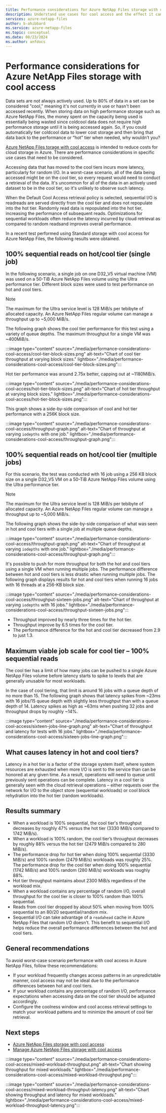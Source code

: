 ```yaml
---
title: Performance considerations for Azure NetApp Files storage with cool access
description: Understand use cases for cool access and the effect it can have on performance. 
services: azure-netapp-files
author: b-ahibbard
ms.service: azure-netapp-files
ms.topic: conceptual
ms.date: 08/23/2024
ms.author: anfdocs
---
```

# Performance considerations for Azure NetApp Files storage with cool access

Data sets are not always actively used. Up to 80% of data in a set can be considered "cool," meaning it's not currently in use or hasn't been accessed recently. When storing data on high performance storage such as Azure NetApp Files, the money spent on the capacity being used is essentially being wasted since coldcool data does not require high performance storage until it is being accessed again. So, if you could automatically tier coldcool data to lower cost storage and then bring that data back to the performance or “hot” tier when needed, why wouldn’t you?

[Azure NetApp Files torage with cool access](cool-access-introduction.md) is intended to reduce costs for cloud storage in Azure. There are performance considerations in specific use cases that need to be considered.

Accessing data that has moved to the cool tiers incurs more latency, particularly for random I/O. In a worst-case scenario, all of the data being accessed might be on the cool tier, so every request would need to conduct a retrieval of the data. It's uncommon for all of the data in an actively used dataset to be in the cool tier, so it's unlikely to observe such latency. 

When the Default Cool Access retrieval policy is selected, sequential I/O is readreads are served directly from the cool tier and does not repopulate into the hot tier.  Randomly read data is repopulated into the hot tier, increasing the performance of subsequent reads. Optimizations for sequential workloads often reduce the latency incurred by cloud retrieval as compared to random readsand improves overall performance.  

In a recent test performed using Standard storage with cool access for Azure NetApp Files, the following results were obtained.

## 100% sequential reads on hot/cool tier (single job)

In the following scenario, a single job on one D32_V5 virtual machine (VM) was used on a 50-TiB Azure NetApp Files volume using the Ultra performance tier. Different block sizes were used to test performance on hot and cool tiers.

>[!NOTE]
>The maximum for the Ultra service level is 128 MiB/s per tebibyte of allocated capacity. An Azure NetApp Files regular volume can manage a throughput up to ~5,000 MiB/s.

The following graph shows the cool tier performance for this test using a variety of queue depths. The maximum throughput for a single VM was ~400MiB/s.

:::image type="content" source="./media/performance-considerations-cool-access/cool-tier-block-sizes.png" alt-text="Chart of cool tier throughput at varying block sizes." lightbox="./media/performance-considerations-cool-access/cool-tier-block-sizes.png":::

Hot tier performance was around 2.75x better, capping out at ~1180MiB/s.

:::image type="content" source="./media/performance-considerations-cool-access/hot-tier-block-sizes.png" alt-text="Chart of hot tier throughput at varying block sizes." lightbox="./media/performance-considerations-cool-access/hot-tier-block-sizes.png":::

This graph shows a side-by-side comparison of cool and hot tier performance with a 256K block size.

:::image type="content" source="./media/performance-considerations-cool-access/throughput-graph.png" alt-text="Chart of throughput at varying `iodepths` with one job." lightbox="./media/performance-considerations-cool-access/throughput-graph.png":::

## 100% sequential reads on hot/cool tier (multiple jobs)

For this scenario, the test was conducted with 16 job using a 256 KB block size on a single D32_V5 VM on a 50-TiB Azure NetApp Files volume using the Ultra performance tier. 

>[!NOTE]
>The maximum for the Ultra service level is 128 MiB/s per tebibyte of allocated capacity. An Azure NetApp Files regular volume can manage a throughput up to ~5,000 MiB/s.

The following graph shows the side-by-side comparison of what was seen in hot and cool tiers with a single job at multiple queue depths.

:::image type="content" source="./media/performance-considerations-cool-access/throughput-graph.png" alt-text="Chart of throughput at varying `iodepths` with one job." lightbox="./media/performance-considerations-cool-access/throughput-graph.png":::



It's possible to push for more throughput for both the hot and cool tiers using a single VM when running multiple jobs. The performance difference between hot and cool tiers is less drastic when running multiple jobs. The following graph displays results for hot and cool tiers when running 16 jobs with 16 threads at a 256-KB block size. 

:::image type="content" source="./media/performance-considerations-cool-access/throughput-sixteen-jobs.png" alt-text="Chart of throughput at varying `iodepths` with 16 jobs." lightbox="./media/performance-considerations-cool-access/throughput-sixteen-jobs.png":::

- Throughput improved by nearly three times for the hot tier.
- Throughput improve by 6.5 times for the cool tier.
- The performance difference for the hot and cool tier decreased from 2.9 to just 1.3. <!-- x what? -->

## Maximum viable job scale for cool tier – 100% sequential reads
The cool tier has a limit of how many jobs can be pushed to a single Azure NetApp Files volume before latency starts to spike to levels that are generally unusable for most workloads.

In the case of cool tiering, that limit is around 16 jobs with a queue depth of no more than 15. The following graph shows that latency spikes from ~23ms with 16 jobs/15 queue depth with slightly less throughput than with a queue depth of 14. Latency spikes as high as ~63ms when pushing 32 jobs and throughput drops by roughly ~14%.

:::image type="content" source="./media/performance-considerations-cool-access/sixteen-jobs-line-graph.png" alt-text="Chart of throughput and latency for tests with 16 jobs." lightbox="./media/performance-considerations-cool-access/sixteen-jobs-line-graph.png":::

## What causes latency in hot and cool tiers?
Latency in a hot tier is a factor of the storage system itself, where system resources are exhausted when more I/O is sent to the service than can be honored at any given time. As a result, operations will need to queue until previously sent operations can be complete.
Latency in a cool tier is generally seen with the cloud retrieval operations – either requests over the network for I/O to the object store (sequential workloads) or cool block rehydration into the hot tier (random workloads).


## Results summary

- When a workload is 100% sequential, the cool tier's throughput decreases by roughly 47% versus the hot tier (3330 MiB/s compared to 1742 MiB/s).
- When a workload is 100% random, the cool tier’s throughput decreases by roughly 88% versus the hot tier (2479 MiB/s compared to 280 MiB/s).
- The performance drop for hot tier when doing 100% sequential (3330 MiB/s) and 100% random (2479 MiB/s) workloads was roughly 25%. The performance drop for the cool tier when doing 100% sequential (1742 MiB/s) and 100% random (280 MiB/s) workloads was roughly 88%.
- Hot tier throughput maintains about 2300 MiB/s regardless of the workload mix.
- When a workload contains any percentage of random I/O, overall throughput for the cool tier is closer to 100% random than 100% sequential.
- Reads from cool tier dropped by about 50% when moving from 100% sequential to an 80/20 sequential/random mix.
- Sequential I/O can take advantage of a `readahead` cache in Azure NetApp Files that random I/O doesn't. This benefit to sequential I/O helps reduce the overall performance differences between the hot and cool tiers.

## General recommendations
To avoid worst-case scenario performance with cool access in Azure NetApp Files, follow these recommendations:

- If your workload frequently changes access patterns in an unpredictable manner, cool access may not be ideal due to the performance differences between hot and cool tiers.
- If your workload contains any percentage of random I/O, performance expectations when accessing data on the cool tier should be adjusted accordingly.
- Configure the coolness window and cool access retrieval settings to match your workload pattens and to minimize the amount of cool tier retrieval. 

## Next steps
* [Azure NetApp Files storage with cool access](cool-access-introduction.md)
* [Manage Azure NetApp Files storage with cool access](manage-cool-access.md)





:::image type="content" source="./media/performance-considerations-cool-access/mixed-workload-throughput.png" alt-text="Chart showing throughput for mixed workloads." lightbox="./media/performance-considerations-cool-access/mixed-workload-throughput.png":::

:::image type="content" source="./media/performance-considerations-cool-access/mixed-workload-throughput-latency.png" alt-text="Chart showing throughput and latency for mixed workloads." lightbox="./media/performance-considerations-cool-access/mixed-workload-throughput-latency.png":::



